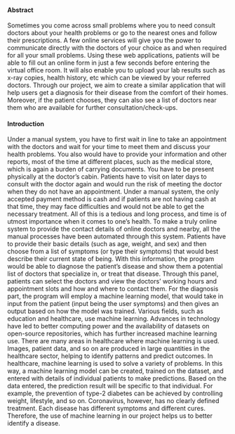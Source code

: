 <h4>Abstract</h4>
Sometimes you come across small problems where you to need consult doctors about your health problems or go to the nearest ones and follow their prescriptions. A few online services will give you the power to communicate directly with the doctors of your choice as and when required for all your small problems. Using these web applications, patients will be able to fill out an online form in just a few seconds before entering the virtual office room. It will also enable you to upload your lab results such as x-ray copies, health history, etc which can be viewed by your referred doctors. Through our project, we aim to create a similar application that will help users get a diagnosis for their disease from the comfort of their homes. Moreover, if the patient chooses, they can also see a list of doctors near them who are available for further consultation/check-ups.

<h4>Introduction</h4>
Under a manual system, you have to first wait in line to take an appointment with the doctors and wait for your time to meet them and discuss your health problems. You also would have to provide your information and other reports, most of the time at different places, such as the medical store, which is again a burden of carrying documents. You have to be present physically at the doctor’s cabin. Patients have to visit on later days to consult with the doctor again and would run the risk of meeting the doctor when they do not have an appointment. Under a manual system, the only accepted payment method is cash and if patients are not having cash at that time, they may face difficulties and would not be able to get the necessary treatment. All of this is a tedious and long process, and time is of utmost importance when it comes to one’s health.
To make a truly online system to provide the contact details of online doctors and nearby, all the manual processes have been automated through this system. Patients have to provide their basic details (such as age, weight, and sex) and then choose from a list of symptoms (or type their symptoms) that would best describe their current state of being. With this information, the program would be able to diagnose the patient’s disease and show them a potential list of doctors that specialize in, or treat that disease. Through this panel, patients can select the doctors and view the doctors’ working hours and appointment slots and how and where to contact them. For the diagnosis part, the program will employ a machine learning model, that would take in input from the patient (input being the user symptoms) and then gives an output based on how the model was trained.
Various fields, such as education and healthcare, use machine learning. Advances in technology have led to better computing power and the availability of datasets on open-source repositories, which has further increased machine learning use. There are many areas in healthcare where machine learning is used. Images, patient data, and so on are produced in large quantities in the healthcare sector, helping to identify patterns and predict outcomes. In healthcare, machine learning is used to solve a variety of problems. In this way, a machine learning model can be created, trained on the dataset, and entered with details of individual patients to make predictions. Based on the data entered, the prediction result will be specific to that individual. For example, the prevention of type-2 diabetes can be achieved by controlling weight, lifestyle, and so on. Coronavirus, however, has no clearly defined treatment. Each disease has different symptoms and different cures. Therefore, the use of machine learning in our project helps us to better identify a disease.
